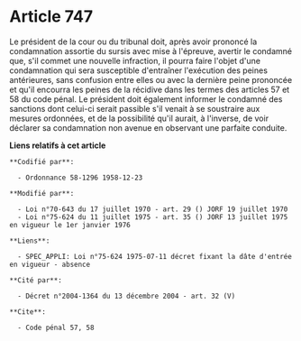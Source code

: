 # Article 747

Le président de la cour ou du tribunal doit, après avoir prononcé la condamnation assortie du sursis avec mise à l'épreuve,
avertir le condamné que, s'il commet une nouvelle infraction, il pourra faire l'objet d'une condamnation qui sera susceptible
d'entraîner l'exécution des peines antérieures, sans confusion entre elles ou avec la dernière peine prononcée et qu'il
encourra les peines de la récidive dans les termes des articles 57 et 58 du code pénal. Le président doit également informer
le condamné des sanctions dont celui-ci serait passible s'il venait à se soustraire aux mesures ordonnées, et de la
possibilité qu'il aurait, à l'inverse, de voir déclarer sa condamnation non avenue en observant une parfaite conduite.

**Liens relatifs à cet article**

	**Codifié par**:

	  - Ordonnance 58-1296 1958-12-23

	**Modifié par**:

	  - Loi n°70-643 du 17 juillet 1970 - art. 29 () JORF 19 juillet 1970
	  - Loi n°75-624 du 11 juillet 1975 - art. 35 () JORF 13 juillet 1975 en vigueur le 1er janvier 1976

	**Liens**:

	  - SPEC_APPLI: Loi n°75-624 1975-07-11 décret fixant la dâte d'entrée en vigueur - absence

	**Cité par**:

	  - Décret n°2004-1364 du 13 décembre 2004 - art. 32 (V)

	**Cite**:

	  - Code pénal 57, 58
